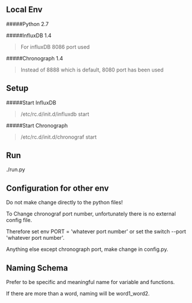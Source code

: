 ## Local Env

#####Python 2.7

#####InfluxDB 1.4

>For influxDB 8086 port used

#####Chronograph 1.4

>Instead of 8888 which is default, 8080 port has been used

## Setup

#####Start InfluxDB

>/etc/rc.d/init.d/influxdb start

#####Start Chronograph

>/etc/rc.d/init.d/chronograf start

## Run

./run.py


## Configuration for other env

Do not make change directly to the python files!

To Change chronograf port number, unfortunately there is no external config file.

Therefore set env PORT = 'whatever port number' or set the switch --port 'whatever port number'.

Anything else except chronograph port, make change in config.py.

## Naming Schema

Prefer to be specific and meaningful name for variable and functions.

If there are more than a word, naming will be word1_word2.

